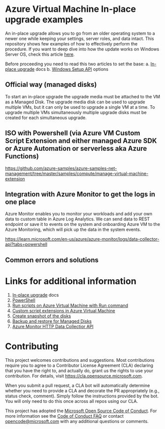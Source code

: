 # Azure Virtual Machine In-place upgrade examples

An in-place upgrade allows you to go from an older operating system to a newer one while keeping your settings, server roles, and data intact. This repository shows few examples of how to effectively perform the procedure. If you want to deep dive into how the update works on Windows Server OS, check this article [here](https://learn.microsoft.com/en-us/windows-server/get-started/perform-in-place-upgrade).

Before proceeding you need to read this two articles to set the base:
a.	[In-place upgrade](https://learn.microsoft.com/en-us/azure/virtual-machines/windows-in-place-upgrade) docs
b.	[Windows Setup API](https://learn.microsoft.com/en-us/windows-hardware/manufacture/desktop/windows-setup-command-line-options?view=windows-11) options

## Official way (managed disks)

To start an in-place upgrade the upgrade media must be attached to the VM as a Managed Disk. The upgrade media disk can be used to upgrade multiple VMs, but it can only be used to upgrade a single VM at a time. To upgrade multiple VMs simultaneously multiple upgrade disks must be created for each simultaneous upgrade.

## ISO with Powershell (via Azure VM Custom Script Extension and either managed Azure SDK or Azure Automation or serverless aka Azure Functions)

https://github.com/azure-samples/azure-samples-net-management/tree/master/samples/compute/manage-virtual-machine-extension

##	Integration with Azure Monitor to get the logs in one place

Azure Monitor enables you to monitor your workloads and add your own data to custom table in Azure Log Analytics. We can send data to REST endpoint or save it to events on the system and onboarding Azure VM to the Azure Monitoring, which will pick up the data in the system events.

https://learn.microsoft.com/en-us/azure/azure-monitor/logs/data-collector-api?tabs=powershell

## Common errors and solutions

# Links for additional information

1. [In-place upgrade](https://learn.microsoft.com/en-us/azure/virtual-machines/windows-in-place-upgrade) docs
2. [PowerShell](https://learn.microsoft.com/en-us/powershell/scripting/install/installing-powershell-on-windows)
3. [Run scripts on Azure Virtual Machine with Run command](https://learn.microsoft.com/en-us/azure/virtual-machines/windows/run-command-managed)
4. [Custom script extensions in Azure Virtual Machine](https://learn.microsoft.com/en-us/azure/virtual-machines/extensions/custom-script-windows)
5. [Create snapshot of the disks](https://learn.microsoft.com/en-us/azure/virtual-machines/snapshot-copy-managed-disk?tabs=portal)
6. [Backup and restore for Managed Disks](https://learn.microsoft.com/en-us/azure/virtual-machines/backup-and-disaster-recovery-for-azure-iaas-disks)
7. [Azure Monitor HTTP Data Collectior API](https://learn.microsoft.com/en-us/azure/azure-monitor/logs/data-collector-api?tabs=powershell)

# Contributing

This project welcomes contributions and suggestions. Most contributions require you to agree to a
Contributor License Agreement (CLA) declaring that you have the right to, and actually do, grant us
the rights to use your contribution. For details, visit https://cla.opensource.microsoft.com.

When you submit a pull request, a CLA bot will automatically determine whether you need to provide
a CLA and decorate the PR appropriately (e.g., status check, comment). Simply follow the instructions
provided by the bot. You will only need to do this once across all repos using our CLA.

This project has adopted the [Microsoft Open Source Code of Conduct](https://opensource.microsoft.com/codeofconduct/).
For more information see the [Code of Conduct FAQ](https://opensource.microsoft.com/codeofconduct/faq/) or
contact [opencode@microsoft.com](mailto:opencode@microsoft.com) with any additional questions or comments.
